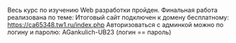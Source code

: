 Весь курс по изучению Web разработки пройден. Финальная работа реализована по теме:
Итоговый сайт подключен к домену бесплатному: https://ca65348.tw1.ru/index.php
Авторизоваться с админкой можно по логину и паролю: AGankulich-UB23 (логин == пароль)

